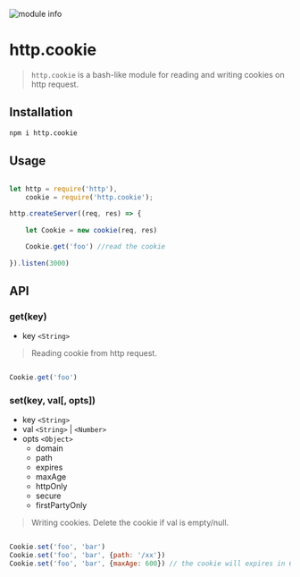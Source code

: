 ![module info](https://nodei.co/npm/http.cookie.png?downloads=true&downloadRank=true&stars=true)

# http.cookie
> `http.cookie` is a bash-like module for reading and writing cookies on http request.


## Installation

```bash
npm i http.cookie
```


## Usage
```javascript

let http = require('http'),
    cookie = require('http.cookie');

http.createServer((req, res) => {
    
    let Cookie = new cookie(req, res)

    Cookie.get('foo') //read the cookie
    
}).listen(3000)


```



## API

### get(key)
- key `<String>`

> Reading cookie from http request.

```javascript

Cookie.get('foo')

```


### set(key, val[, opts])
- key `<String>`
- val `<String>` | `<Number>`
- opts `<Object>`
    + domain 
    + path 
    + expires 
    + maxAge 
    + httpOnly
    + secure 
    + firstPartyOnly

> Writing cookies. Delete the cookie if val is empty/null.

```javascript

Cookie.set('foo', 'bar')
Cookie.set('foo', 'bar', {path: '/xx'})
Cookie.set('foo', 'bar', {maxAge: 600}) // the cookie will expires in 600s

```






